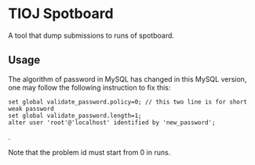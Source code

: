 # TIOJ Spotboard

A tool that dump submissions to runs of spotboard.

## Usage

The algorithm of password in MySQL has changed in this MySQL version, one may follow the following instruction to fix this:

```
set global validate_password.policy=0; // this two line is for short weak password
set global validate_password.length=1;
alter user 'root'@'localhost' identified by 'new_password';
```

.

Note that the problem id must start from 0 in runs.

